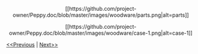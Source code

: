 <p align="center">
[[https://github.com/project-owner/Peppy.doc/blob/master/images/woodware/parts.png|alt=parts]]
</p>
<p align="center">
[[https://github.com/project-owner/Peppy.doc/blob/master/images/woodware/case-1.png|alt=case-1]]
</p>

[<<Previous](https://github.com/project-owner/Peppy.doc/wiki/Design) | [Next>>](https://github.com/project-owner/Peppy.doc/wiki/Gluing)